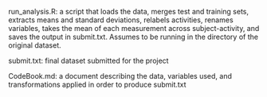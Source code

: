 run_analysis.R: a script that loads the data, merges test and training sets, extracts
means and standard deviations, relabels activities, renames variables, takes the mean
of each measurement across subject-activity, and saves the output in submit.txt. Assumes 
to be running in the directory of the original dataset.

submit.txt: final dataset submitted for the project

CodeBook.md: a document describing the data, variables used, and transformations applied
in order to produce submit.txt